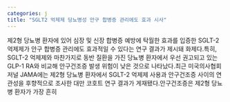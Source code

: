 ```yaml
---
categories: j
title: "SGLT2 억제제 당뇨병성 안구 합병증 관리에도 효과 시사"
---
```

제2형 당뇨병 환자에 있어 심장 및 신장 합병증 예방에 탁월한 효과를 입증한 SGLT-2 억제제가 안구 합병증 관리에도 효과적일 수 있다는 연구 결과가 제시돼 화제다.특히, SGLT-2 억제제와 마찬가지로 동반 질환을 가진 당뇨병 환자에서 우선 권고되고 있는 GLP-1 RA와 비교해 안구건조증 발생 위험이 낮은 것으로 나타났다.최근 미국의사협회 저널 JAMA에는 제2형 당뇨병 환자에서 SGLT-2 억제제 사용과 안구건조증 사이의 연관성을 후향적으로 조사한 대만 코호트 연구 결과가 게재됐다.안구건조증은 제2형 당뇨병 환자가 가장 흔히